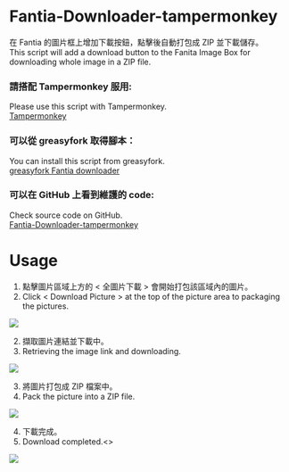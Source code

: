 # Fantia-Downloader-tampermonkey
在 Fantia 的圖片框上增加下載按鈕，點擊後自動打包成 ZIP 並下載儲存。 <br>
This script will add a download button to the Fanita Image Box for downloading whole image in a ZIP file.
### 請搭配 Tampermonkey 服用:<br>
Please use this script with Tampermonkey. <br>
[Tampermonkey](https://www.tampermonkey.net/)
<br>
### 可以從 greasyfork 取得腳本：<br>
You can install this script from greasyfork.<br>
[greasyfork Fantia downloader](https://greasyfork.org/zh-TW/scripts/423306-fantia-downloader)
<br>
### 可以在 GitHub 上看到維護的 code:<br>
Check source code on GitHub.<br>
[Fantia-Downloader-tampermonkey](https://github.com/suzumiyahifumi/Fantia-Downloader-tampermonkey)

# Usage

1. 點擊圖片區域上方的 < 全圖片下載 > 會開始打包該區域內的圖片。<br>
1. Click < Download Picture > at the top of the picture area to packaging the pictures. <br>
<img src="https://i.imgur.com/SyRh7mZ.png" />

2. 擷取圖片連結並下載中。<br>
2. Retrieving the image link and downloading. <br>
<img src="https://i.imgur.com/FT7rY3Z.png" />

3. 將圖片打包成 ZIP 檔案中。<br>
3. Pack the picture into a ZIP file. <br>
<img src="https://i.imgur.com/K6IQ8Cj.png" />

4. 下載完成。<br>
4. Download completed.<>
<img src="https://i.imgur.com/zP1QGMc.png" />
